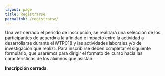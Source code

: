 ```yaml
---
layout: page
title: Registrarse
permalink: /registrarse/
---
```




Una vez cerrado el periodo de inscripción, se realizará una selección
de los participantes de acuerdo a la afinidad e impacto entre la
actividad a desarrollarse durante el WTPC18 y las actividades
laborales y/o de investigación que realiza. Para inscribirse deben
completar el siguiente formulario, que usaremos para dirigir el
formato del curso hacia las características de los alumnos que
asistan.

<!--**Inscripción cerrada**. La inscripción se abrirá a fines
del 2017. La participación en el workshop es gratuita.-->
<!--**Inscripción abierta hasta el 02 de febrero de 2018**. Ir al [Formulario de Inscripción](http://bit.ly/wtpc18-inscripcion)-->
**Inscripción cerrada**. 
